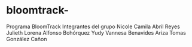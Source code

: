 # bloomtrack-
Programa BloomTrack
  Integrantes del grupo
    Nicole Camila Abril Reyes 
    Julieth Lorena Alfonso Bohórquez 
    Yudy Vannesa Benavides Ariza 
    Tomas González Cañon 
